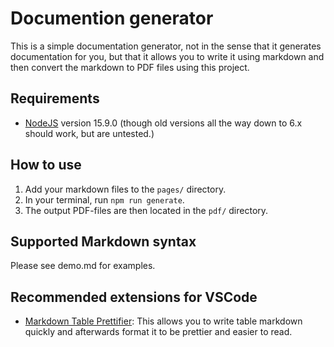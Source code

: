 # Documention generator
This is a simple documentation generator, not in the sense that it generates documentation for you, but that it allows you to write it using markdown and then convert the markdown to PDF files using this project.

## Requirements
 - [NodeJS](https://nodejs.org/) version 15.9.0 (though old versions all the way down to 6.x should work, but are untested.)

## How to use
 1. Add your markdown files to the `pages/` directory.
 2. In your terminal, run `npm run generate`.
 3. The output PDF-files are then located in the `pdf/` directory.

## Supported Markdown syntax
Please see demo.md for examples.

## Recommended extensions for VSCode
 - [Markdown Table Prettifier](https://marketplace.visualstudio.com/items?itemName=darkriszty.markdown-table-prettify): This allows you to write table markdown quickly and afterwards format it to be prettier and easier to read.